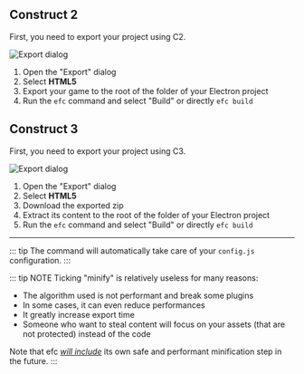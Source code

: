 ## Construct 2

First, you need to export your project using C2.

![Export dialog](/export_dialog.png)

1. Open the "Export" dialog
2. Select **HTML5**
3. Export your game to the root of the folder of your Electron project
4. Run the `efc` command and select "Build" or directly `efc build`

## Construct 3

First, you need to export your project using C3.

![Export dialog](/export_dialog_c3.png)

1. Open the "Export" dialog
2. Select **HTML5**
3. Download the exported zip 
4. Extract its content to the root of the folder of your Electron project
5. Run the `efc` command and select "Build" or directly `efc build`

___

::: tip
The command will automatically take care of your `config.js` configuration.
:::

::: tip NOTE
Ticking "minify" is relatively useless for many reasons:
- The algorithm used is not performant and break some plugins
- In some cases, it can even reduce performances
- It greatly increase export time
- Someone who want to steal content will focus on your assets (that are not protected) instead of the code

Note that efc <u>_will include_</u> its own safe and performant minification step in the future.
:::


